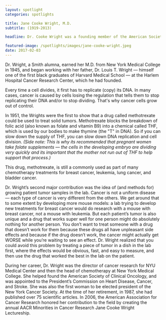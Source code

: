 ```yaml
---
layout: spotlight
categories: spotlights

title: Jane Cooke Wright, M.D.
subtitle: (1919-2013)

headline: Dr. Cooke Wright was a founding member of the American Society of Clinical Oncology and a pioneer in the field of cancer research and treatment.

featured-image: /spotlights/images/jane-cooke-wright.jpeg
date: 2017-02-03
---
```


Dr. Wright, a Smith alumna, earned her M.D. from New York Medical College in 1945, and began working with her father, Dr. Louis T. Wright — himself one of the first black graduates of Harvard Medical School — at the Harlem Hospital Cancer Research Center, which he had founded.

Every time a cell divides, it first has to replicate (copy) its DNA. In many cases, cancer is caused by cells losing the regulation that tells them to stop replicating their DNA and/or to stop dividing. That's why cancer cells grow out of control.

In 1951, the Wrights were the first to show that a drug called methotrexate could be used to treat solid tumors. Methotrexate blocks the breakdown of folic acid (also known as folate and vitamin B9) into a chemical called THF, which is used by our bodies to make thymine (the "T" in DNA). So if you can slow down the supply of THF, you can slow down DNA replication and cell division. <i>(Side note: This is why its recommended that pregnant women take folate supplements — the cells in the developing embryo are dividing very quickly and its important that the mother not run out of THF to help support that process.)</i>

This drug, methotrexate, is still a commonly used as part of many chemotherapy treatments for breast cancer, leukemia, lung cancer, and bladder cancer.

Dr. Wright’s second major contribution was the idea of (and methods for) growing patient tumor samples in the lab. Cancer is not a uniform disease — each type of cancer is very different from the others. We get around that to some extent by developing more mouse models: a lab trying to develop new treatments for breast cancer would do research with a mouse with breast cancer, not a mouse with leukemia. But each patient’s tumor is also unique and a drug that works super well for one person might do absolutely nothing for another person. You don’t want to treat someone with a drug that doesn’t work for them because these drugs all have unpleasant side effects and because if the drug doesn’t work, the cancer might actually get WORSE while you’re waiting to see an effect. Dr. Wright realized that you could avoid this problem by treating a piece of tumor in a dish in the lab first, where the effects would be obvious, fast, and easy to measure, and then use the drug that worked the best in the lab on the patient.

During her career, Dr. Wright was the director of cancer research for NYU Medical Center and then the head of chemotherapy at New York Medical College. She helped found the American Society of Clinical Oncology, and was appointed to the President’s Commission on Heart Disease, Cancer, and Stroke. She was also the first woman to be elected president of the New York Cancer Society. At the time of her retirement, in 1987, she had published over 75 scientific articles. In 2006, the American Association for Cancer Research honored her contribution to the field by creating the annual AACR Minorities in Cancer Research Jane Cooke Wright Lectureship.
